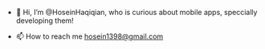 - 👋 Hi, I’m @HoseinHaqiqian, who is curious about mobile apps, speccially developing them!

- 📫 How to reach me hosein1398@gmail.com

<!---
HoseinHaqiqian/HoseinHaqiqian is a ✨ special ✨ repository because its `README.md` (this file) appears on your GitHub profile.
You can click the Preview link to take a look at your changes.
--->
